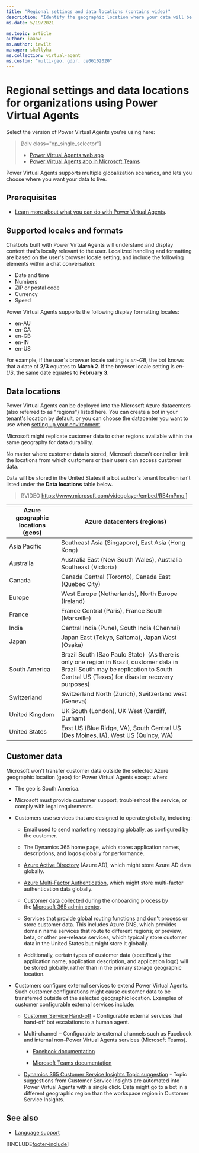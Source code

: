 ```yaml
---
title: "Regional settings and data locations (contains video)"
description: "Identify the geographic location where your data will be stored, and plan for globalization features, including currency and date and time formats."
ms.date: 5/19/2021

ms.topic: article
author: iaanw
ms.author: iawilt
manager: shellyha
ms.collection: virtual-agent
ms.custom: "multi-geo, gdpr, ce06102020"
---
```


# Regional settings and data locations for organizations using Power Virtual Agents

Select the version of Power Virtual Agents you're using here:

> [!div class="op_single_selector"]
>
> - [Power Virtual Agents web app](data-location.md)
> - [Power Virtual Agents app in Microsoft Teams](teams/data-location-teams.md)

Power Virtual Agents supports multiple globalization scenarios, and lets you choose where you want your data to live.

## Prerequisites

- [Learn more about what you can do with Power Virtual Agents](fundamentals-what-is-power-virtual-agents.md).

## Supported locales and formats

Chatbots built with Power Virtual Agents will understand and display content that's locally relevant to the user. Localized handling and formatting are based on the user's browser locale setting, and include the following elements within a chat conversation:

- Date and time
- Numbers
- ZIP or postal code
- Currency
- Speed

Power Virtual Agents supports the following display formatting locales:

- en-AU
- en-CA
- en-GB
- en-IN
- en-US

For example, if the user's browser locale setting is *en-GB*, the bot knows that a date of **2/3** equates to **March 2**. If the browser locale setting is *en-US*, the same date equates to **February 3**.

## Data locations

Power Virtual Agents can be deployed into the Microsoft Azure datacenters (also referred to as "regions") listed here. You can create a bot in your tenant's location by default, or you can choose the datacenter you want to use when [setting up your environment](environments-first-run-experience.md).

Microsoft might replicate customer data to other regions available within the same geography for data durability.

No matter where customer data is stored, Microsoft doesn't control or limit the locations from which customers or their users can access customer data.

Data will be stored in the United States if a bot author's tenant location isn't listed under the **Data locations** table below.

>
> [!VIDEO https://www.microsoft.com/videoplayer/embed/RE4mPmc ]
>

| Azure geographic locations (geos) | Azure datacenters (regions)                                                                                                                                                               |
| --------------------------------- | ----------------------------------------------------------------------------------------------------------------------------------------------------------------------------------------- |
| Asia Pacific                      | Southeast Asia (Singapore), East Asia (Hong Kong)                                                                                                                                         |
| Australia                         | Australia East (New South Wales), Australia Southeast (Victoria)                                                                                                                          |
| Canada                            | Canada Central (Toronto), Canada East (Quebec City)                                                                                                                                       |
| Europe                            | West Europe (Netherlands), North Europe (Ireland)                                                                                                                                         |
| France                            | France Central (Paris), France South (Marseille)                                                                                                                                          |
| India                             | Central India (Pune), South India (Chennai)                                                                                                                                               |
| Japan                             | Japan East (Tokyo, Saitama), Japan West (Osaka)                                                                                                                                           |
| South America                     | Brazil South (Sao Paulo State) &nbsp;(As there is only one region in Brazil, customer data in Brazil South may be replication to South Central US (Texas) for disaster recovery purposes) |
| Switzerland                       | Switzerland North (Zurich), Switzerland west (Geneva)                                                                                                                                     |
| United Kingdom                    | UK South (London), UK West (Cardiff, Durham)                                                                                                                                              |
| United States                     | East US (Blue Ridge, VA), South Central US (Des Moines, IA), West US (Quincy, WA)                                                                                                         |

## Customer data  

Microsoft won't transfer customer data outside the selected Azure geographic location (geos) for Power Virtual Agents except when:

- The geo is South America.

- Microsoft must provide customer support, troubleshoot the service, or comply with legal requirements.

- Customers use services that are designed to operate globally, including:

  - Email used to send marketing messaging globally, as configured by the customer.
  
  - The Dynamics 365 home page, which stores application names, descriptions, and logos globally for performance.

  - [Azure Active Directory](/azure/active-directory/active-directory-whatis) (Azure AD), which might store Azure AD data globally.

  - [Azure Multi-Factor Authentication](/azure/active-directory/authentication/concept-mfa-howitworks), which might store multi-factor authentication data globally.

  - Customer data collected during the onboarding process by the [Microsoft 365 admin center](/office365/admin/microsoft-365-admin-center-preview?view=o365-worldwide&preserve-view=true).
  
  - Services that provide global routing functions and don't process or store customer data. This includes Azure DNS, which provides domain name services that route to different regions; or preview, beta, or other pre-release services, which typically store customer data in the United States but might store it globally.

  - Additionally, certain types of customer data (specifically the application name, application description, and application logo) will be stored globally, rather than in the primary storage geographic location.

- Customers configure external services to extend Power Virtual Agents. Such customer configurations might cause customer data to be transferred outside of the selected geographic location. Examples of customer configurable external services include:

  - [Customer Service Hand-off](advanced-hand-off.md) - Configurable external services that hand-off bot escalations to a human agent.

  - Multi-channel – Configurable to external channels such as Facebook and internal non&ndash;Power Virtual Agents services (Microsoft Teams).

    - [Facebook documentation](publication-add-bot-to-facebook.md)

    - [Microsoft Teams documentation](publication-add-bot-to-microsoft-teams.md)

  - [Dynamics 365 Customer Service Insights Topic suggestion](advanced-create-topics-from-csi.md) - Topic suggestions from Customer Service Insights are automated into Power Virtual Agents with a single click. Data might go to a bot in a different geographic region than the workspace region in Customer Service Insights.

## See also

- [Language support](authoring-language-support.md)

[!INCLUDE[footer-include](includes/footer-banner.md)]
